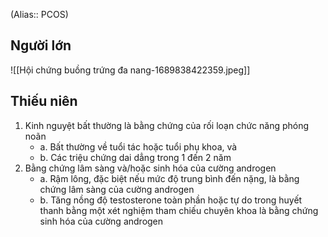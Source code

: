 (Alias:: PCOS)

## Người lớn
![[Hội chứng buồng trứng đa nang-1689838422359.jpeg]]


## Thiếu niên

1. Kinh nguyệt bất thường là bằng chứng của rối loạn chức năng phóng noãn
	- a. Bất thường về tuổi tác hoặc tuổi phụ khoa, và
	- b. Các triệu chứng dai dẳng trong 1 đến 2 năm
2. Bằng chứng lâm sàng và/hoặc sinh hóa của cường androgen
	- a. Rậm lông, đặc biệt nếu mức độ trung bình đến nặng, là bằng chứng lâm sàng của cường androgen
	- b. Tăng nồng độ testosterone toàn phần hoặc tự do trong huyết thanh bằng một xét nghiệm tham chiếu chuyên khoa là bằng chứng sinh hóa của cường androgen